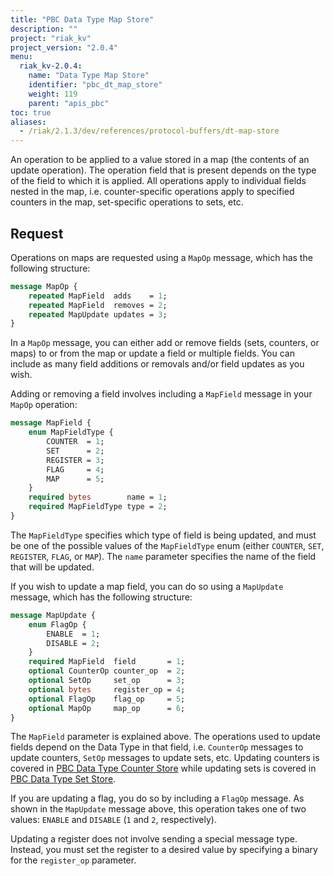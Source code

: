 ```yaml
---
title: "PBC Data Type Map Store"
description: ""
project: "riak_kv"
project_version: "2.0.4"
menu:
  riak_kv-2.0.4:
    name: "Data Type Map Store"
    identifier: "pbc_dt_map_store"
    weight: 119
    parent: "apis_pbc"
toc: true
aliases:
  - /riak/2.1.3/dev/references/protocol-buffers/dt-map-store
---
```


An operation to be applied to a value stored in a map (the contents of an update operation). The operation field that is present depends on the type of the field to which it is applied. All operations apply to individual fields nested in the map, i.e. counter-specific operations apply to specified counters in the map, set-specific operations to sets, etc.

## Request

Operations on maps are requested using a `MapOp` message, which has the following structure:

```protobuf
message MapOp {
    repeated MapField  adds    = 1;
    repeated MapField  removes = 2;
    repeated MapUpdate updates = 3;
}
```

In a `MapOp` message, you can either add or remove fields (sets, counters, or maps) to or from the map or update a field or multiple fields. You can include as many field additions or removals and/or field updates as you wish.

Adding or removing a field involves including a `MapField` message in your `MapOp` operation:

```protobuf
message MapField {
    enum MapFieldType {
        COUNTER  = 1;
        SET      = 2;
        REGISTER = 3;
        FLAG     = 4;
        MAP      = 5;
    }
    required bytes        name = 1;
    required MapFieldType type = 2;
}
```

The `MapFieldType` specifies which type of field is being updated, and must be one of the possible values of the `MapFieldType` enum (either `COUNTER`, `SET`, `REGISTER`, `FLAG`, or `MAP`). The `name` parameter specifies the name of the field that will be updated.

If you wish to update a map field, you can do so using a `MapUpdate` message, which has the following structure:

```protobuf
message MapUpdate {
    enum FlagOp {
        ENABLE  = 1;
        DISABLE = 2;
    }
    required MapField  field       = 1;
    optional CounterOp counter_op  = 2;
    optional SetOp     set_op      = 3;
    optional bytes     register_op = 4;
    optional FlagOp    flag_op     = 5;
    optional MapOp     map_op      = 6;
}
```

The `MapField` parameter is explained above. The operations used to update fields depend on the Data Type in that field, i.e. `CounterOp` messages to update counters, `SetOp` messages to update sets, etc. Updating counters is covered in [PBC Data Type Counter Store](/riak/kv/2.0.4/developing/api/protocol-buffers/dt-counter-store) while updating sets is covered in [PBC Data Type Set Store](/riak/kv/2.0.4/developing/api/protocol-buffers/dt-set-store).

If you are updating a flag, you do so by including a `FlagOp` message. As shown in the `MapUpdate` message above, this operation takes one of two values: `ENABLE` and `DISABLE` (`1` and `2`, respectively).

Updating a register does not involve sending a special message type. Instead, you must set the register to a desired value by specifying a binary for the `register_op` parameter.
